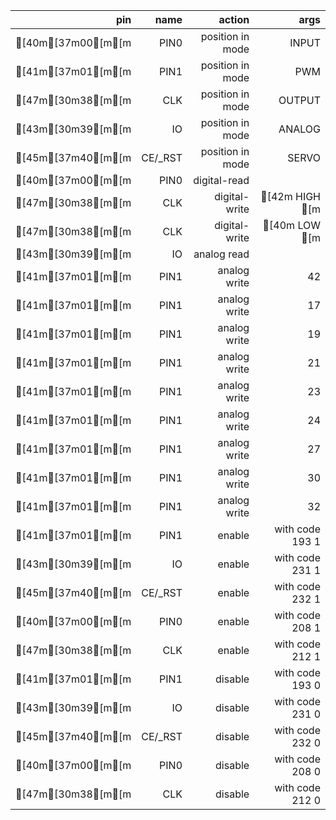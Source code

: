 | pin | name | action | args |
| --: | --: | --: | --: |
| [40m[37m00[m[m | PIN0 | position in mode | INPUT |
| [41m[37m01[m[m | PIN1 | position in mode | PWM |
| [47m[30m38[m[m | CLK | position in mode | OUTPUT |
| [43m[30m39[m[m | IO | position in mode | ANALOG |
| [45m[37m40[m[m | CE/_RST | position in mode | SERVO |
| [40m[37m00[m[m | PIN0 | digital-read |  |
| [47m[30m38[m[m | CLK | digital-write | [42m HIGH [m |
| [47m[30m38[m[m | CLK | digital-write | [40m LOW [m |
| [43m[30m39[m[m | IO | analog read |  |
| [41m[37m01[m[m | PIN1 | analog write | 42 |
| [41m[37m01[m[m | PIN1 | analog write | 17 |
| [41m[37m01[m[m | PIN1 | analog write | 19 |
| [41m[37m01[m[m | PIN1 | analog write | 21 |
| [41m[37m01[m[m | PIN1 | analog write | 23 |
| [41m[37m01[m[m | PIN1 | analog write | 24 |
| [41m[37m01[m[m | PIN1 | analog write | 27 |
| [41m[37m01[m[m | PIN1 | analog write | 30 |
| [41m[37m01[m[m | PIN1 | analog write | 32 |
| [41m[37m01[m[m | PIN1 | enable | with code 193 1 |
| [43m[30m39[m[m | IO | enable | with code 231 1 |
| [45m[37m40[m[m | CE/_RST | enable | with code 232 1 |
| [40m[37m00[m[m | PIN0 | enable | with code 208 1 |
| [47m[30m38[m[m | CLK | enable | with code 212 1 |
| [41m[37m01[m[m | PIN1 | disable | with code 193 0 |
| [43m[30m39[m[m | IO | disable | with code 231 0 |
| [45m[37m40[m[m | CE/_RST | disable | with code 232 0 |
| [40m[37m00[m[m | PIN0 | disable | with code 208 0 |
| [47m[30m38[m[m | CLK | disable | with code 212 0 |
